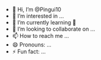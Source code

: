 - 👋 Hi, I’m @Pingui10
- 👀 I’m interested in ...
- 🌱 I’m currently learning 🐧
- 💞️ I’m looking to collaborate on ...
- 📫 How to reach me ...
- 😄 Pronouns: ...
- ⚡ Fun fact: ...

<!---
Pingui10/Pingui10 is a ✨ special ✨ repository because its `README.md` (this file) appears on your GitHub profile.
You can click the Preview link to take a look at your changes.
--->
